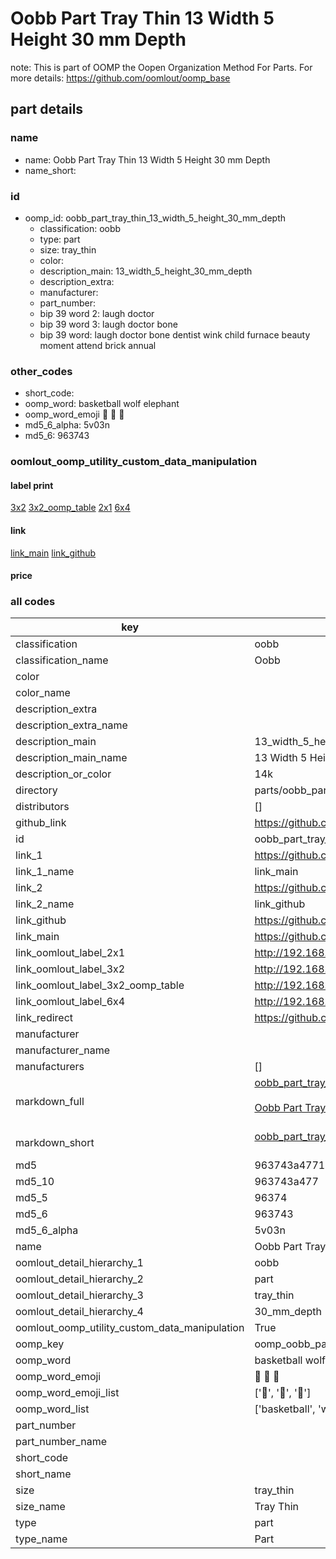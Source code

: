 # Oobb Part Tray Thin 13 Width 5 Height 30 mm Depth  

note: This is part of OOMP the Oopen Organization Method For Parts. For more details: https://github.com/oomlout/oomp_base

##  part details
  







### name
* name: Oobb Part Tray Thin 13 Width 5 Height 30 mm Depth
* name_short: 
### id
* oomp_id: oobb_part_tray_thin_13_width_5_height_30_mm_depth
  * classification: oobb
  * type: part
  * size: tray_thin
  * color: 
  * description_main: 13_width_5_height_30_mm_depth
  * description_extra: 
  * manufacturer: 
  * part_number: 
  * bip 39 word 2: laugh doctor
  * bip 39 word 3: laugh doctor bone
  * bip 39 word: laugh doctor bone dentist wink child furnace beauty moment attend brick annual

### other_codes
* short_code: 
* oomp_word: basketball wolf elephant
* oomp_word_emoji :basketball: :wolf: :elephant:
* md5_6_alpha: 5v03n
* md5_6: 963743






### oomlout_oomp_utility_custom_data_manipulation
#### label print
[3x2](http://192.168.1.245:1112/?label=oomp%205v03n)
[3x2_oomp_table](http://192.168.1.108:1112/?label=oomp%205v03n)
[2x1](http://192.168.1.242:1112/?label=oomp%205v03n)
[6x4](http://192.168.1.55:1112/?label=oomp%205v03n)    

#### link

[link_main](https://github.com/oomlout/oomlout_oomp_version_1_messy/tree/main/parts/oobb_part_tray_thin_13_width_5_height_30_mm_depth) [link_github](https://github.com/oomlout/oomlout_oomp_version_1_messy/tree/main/parts/oobb_part_tray_thin_13_width_5_height_30_mm_depth)                             

#### price







### all codes 
| key | value |  
| --- | --- |  
| classification | oobb |  
| classification_name | Oobb |  
| color |  |  
| color_name |  |  
| description_extra |  |  
| description_extra_name |  |  
| description_main | 13_width_5_height_30_mm_depth |  
| description_main_name | 13 Width 5 Height 30 mm Depth |  
| description_or_color | 14k |  
| directory | parts/oobb_part_tray_thin_13_width_5_height_30_mm_depth |  
| distributors | [] |  
| github_link | https://github.com/oomlout/oomlout_oomp_part_src/tree/main/parts/oobb_part_tray_thin_13_width_5_height_30_mm_depth |  
| id | oobb_part_tray_thin_13_width_5_height_30_mm_depth |  
| link_1 | https://github.com/oomlout/oomlout_oomp_version_1_messy/tree/main/parts/oobb_part_tray_thin_13_width_5_height_30_mm_depth |  
| link_1_name | link_main |  
| link_2 | https://github.com/oomlout/oomlout_oomp_version_1_messy/tree/main/parts/oobb_part_tray_thin_13_width_5_height_30_mm_depth |  
| link_2_name | link_github |  
| link_github | https://github.com/oomlout/oomlout_oomp_version_1_messy/tree/main/parts/oobb_part_tray_thin_13_width_5_height_30_mm_depth |  
| link_main | https://github.com/oomlout/oomlout_oomp_version_1_messy/tree/main/parts/oobb_part_tray_thin_13_width_5_height_30_mm_depth |  
| link_oomlout_label_2x1 | http://192.168.1.242:1112/?label=oomp%205v03n |  
| link_oomlout_label_3x2 | http://192.168.1.245:1112/?label=oomp%205v03n |  
| link_oomlout_label_3x2_oomp_table | http://192.168.1.108:1112/?label=oomp%205v03n |  
| link_oomlout_label_6x4 | http://192.168.1.55:1112/?label=oomp%205v03n |  
| link_redirect | https://github.com/oomlout/oomlout_oomp_version_1_messy/tree/main/parts/oobb_part_tray_thin_13_width_5_height_30_mm_depth |  
| manufacturer |  |  
| manufacturer_name |  |  
| manufacturers | [] |  
| markdown_full | [oobb_part_tray_thin_13_width_5_height_30_mm_depth](none)<br>[](none)<br>[Oobb Part Tray Thin 13 Width 5 Height 30 Mm Depth](none)<br><br> |  
| markdown_short | [oobb_part_tray_thin_13_width_5_height_30_mm_depth](none)<br><br> |  
| md5 | 963743a47713abc89ffde3a8329013ec |  
| md5_10 | 963743a477 |  
| md5_5 | 96374 |  
| md5_6 | 963743 |  
| md5_6_alpha | 5v03n |  
| name | Oobb Part Tray Thin 13 Width 5 Height 30 mm Depth |  
| oomlout_detail_hierarchy_1 | oobb |  
| oomlout_detail_hierarchy_2 | part |  
| oomlout_detail_hierarchy_3 | tray_thin |  
| oomlout_detail_hierarchy_4 | 30_mm_depth |  
| oomlout_oomp_utility_custom_data_manipulation | True |  
| oomp_key | oomp_oobb_part_tray_thin_13_width_5_height_30_mm_depth |  
| oomp_word | basketball wolf elephant |  
| oomp_word_emoji | :basketball: :wolf: :elephant: |  
| oomp_word_emoji_list | [':basketball:', ':wolf:', ':elephant:'] |  
| oomp_word_list | ['basketball', 'wolf', 'elephant'] |  
| part_number |  |  
| part_number_name |  |  
| short_code |  |  
| short_name |  |  
| size | tray_thin |  
| size_name | Tray Thin |  
| type | part |  
| type_name | Part |  
